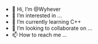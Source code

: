 - 👋 Hi, I’m @Wyhever
- 👀 I’m interested in ...
- 🌱 I’m currently learning C++
- 💞️ I’m looking to collaborate on ...
- 📫 How to reach me ...

<!---
Wyhever/Wyhever is a ✨ special ✨ repository because its `README.md` (this file) appears on your GitHub profile.
You can click the Preview link to take a look at your changes.
--->
